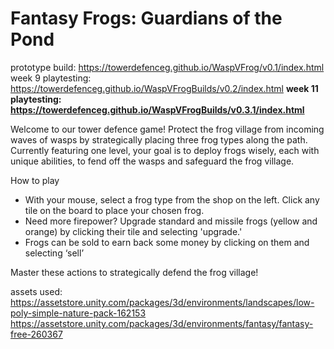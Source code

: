 # Fantasy Frogs: Guardians of the Pond
prototype build: https://towerdefenceg.github.io/WaspVFrog/v0.1/index.html
week 9 playtesting: https://towerdefenceg.github.io/WaspVFrogBuilds/v0.2/index.html
**week 11 playtesting: https://towerdefenceg.github.io/WaspVFrogBuilds/v0.3.1/index.html**

Welcome to our tower defence game! Protect the frog village from incoming waves of wasps by strategically placing three frog types along the path. Currently featuring one level, your goal is to deploy frogs wisely, each with unique abilities, to fend off the wasps and safeguard the frog village. 

How to play 
- With your mouse, select a frog type from the shop on the left. Click any tile on the board to place your chosen frog. 
- Need more firepower? Upgrade standard and missile frogs (yellow and orange) by clicking their tile and selecting 'upgrade.' 
- Frogs can be sold to earn back some money by clicking on them and selecting ‘sell’

Master these actions to strategically defend the frog village! 

assets used:
https://assetstore.unity.com/packages/3d/environments/landscapes/low-poly-simple-nature-pack-162153 
https://assetstore.unity.com/packages/3d/environments/fantasy/fantasy-free-260367 

